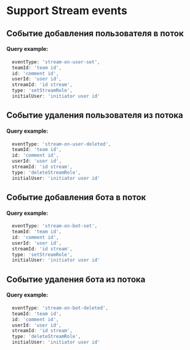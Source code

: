 # Support Stream events

## Событие добавления пользователя в поток

#### Query example:
```js
  eventType: 'stream-on-user-set',
  teamId: 'team id',
  id: 'comment id',
  userId: 'user id',
  streamId: 'id stream',
  type: 'setStreamRole',
  initialUser: 'initiator user id'
```

## Событие удаления пользователя из потока

#### Query example:
```js
  eventType: 'stream-on-user-deleted',
  teamId: 'team id',
  id: 'comment id',
  userId: 'user id',
  streamId: 'id stream',
  type: 'deleteStreamRole',
  initialUser: 'initiator user id'
```

## Событие добавления бота в поток

#### Query example:
```js
  eventType: 'stream-on-bot-set',
  teamId: 'team id',
  id: 'comment id',
  userId: 'user id',
  streamId: 'id stream',
  type: 'setStreamRole',
  initialUser: 'initiator user id'
```

## Событие удаления бота из потока

#### Query example:
```js
  eventType: 'stream-on-bot-deleted',
  teamId: 'team id',
  id: 'comment id',
  userId: 'user id',
  streamId: 'id stream',
  type: 'deleteStreamRole',
  initialUser: 'initiator user id'
```

